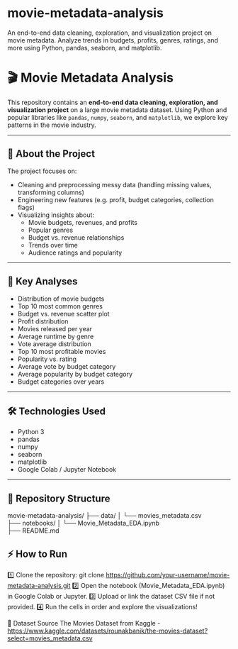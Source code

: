 # movie-metadata-analysis
An end-to-end data cleaning, exploration, and visualization project on movie metadata. Analyze trends in budgets, profits, genres, ratings, and more using Python, pandas, seaborn, and matplotlib.

# 🎬 Movie Metadata Analysis

This repository contains an **end-to-end data cleaning, exploration, and visualization project** on a large movie metadata dataset. Using Python and popular libraries like `pandas`, `numpy`, `seaborn`, and `matplotlib`, we explore key patterns in the movie industry.

---

## 📌 **About the Project**

The project focuses on:
- Cleaning and preprocessing messy data (handling missing values, transforming columns)
- Engineering new features (e.g. profit, budget categories, collection flags)
- Visualizing insights about:
  - Movie budgets, revenues, and profits
  - Popular genres
  - Budget vs. revenue relationships
  - Trends over time
  - Audience ratings and popularity

---

## 🚀 **Key Analyses**
- Distribution of movie budgets
- Top 10 most common genres
- Budget vs. revenue scatter plot
- Profit distribution
- Movies released per year
- Average runtime by genre
- Vote average distribution
- Top 10 most profitable movies
- Popularity vs. rating
- Average vote by budget category
- Average popularity by budget category
- Budget categories over years

---

## 🛠 **Technologies Used**
- Python 3
- pandas
- numpy
- seaborn
- matplotlib
- Google Colab / Jupyter Notebook

---

## 📂 **Repository Structure**

movie-metadata-analysis/
├── data/
│   └── movies_metadata.csv        
├── notebooks/
│   └── Movie_Metadata_EDA.ipynb  
├── README.md                     


## ⚡ **How to Run**

1️⃣ Clone the repository: git clone https://github.com/your-username/movie-metadata-analysis.git
2️⃣ Open the notebook (Movie_Metadata_EDA.ipynb) in Google Colab or Jupyter.
3️⃣ Upload or link the dataset CSV file if not provided.
4️⃣ Run the cells in order and explore the visualizations!

📝 Dataset Source
The Movies Dataset from Kaggle - https://www.kaggle.com/datasets/rounakbanik/the-movies-dataset?select=movies_metadata.csv

